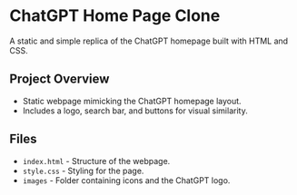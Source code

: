 # ChatGPT Home Page Clone

A static and simple replica of the ChatGPT homepage built with HTML and CSS.

## Project Overview

- Static webpage mimicking the ChatGPT homepage layout.
- Includes a logo, search bar, and buttons for visual similarity.

## Files

- `index.html` - Structure of the webpage.
- `style.css` - Styling for the page.
- `images` - Folder containing icons and the ChatGPT logo.
